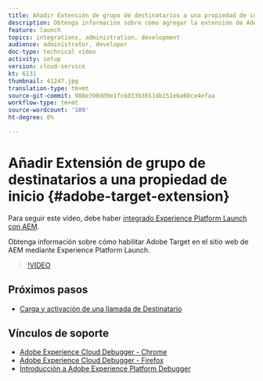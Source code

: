 ```yaml
---
title: Añadir Extensión de grupo de destinatarios a una propiedad de inicio
description: Obtenga información sobre cómo agregar la extensión de Adobe Target a una propiedad de Adobe Experience Platform Launch.
feature: launch
topics: integrations, administration, development
audience: administrator, developer
doc-type: technical video
activity: setup
version: cloud-service
kt: 6131
thumbnail: 41247.jpg
translation-type: tm+mt
source-git-commit: 988e390dd9e1fc6033b3651db151e6a60ce4efaa
workflow-type: tm+mt
source-wordcount: '109'
ht-degree: 0%

---
```



# Añadir Extensión de grupo de destinatarios a una propiedad de inicio {#adobe-target-extension}

Para seguir este vídeo, debe haber [integrado Experience Platform Launch con AEM](../experience-platform-launch/overview.md).

Obtenga información sobre cómo habilitar Adobe Target en el sitio web de AEM mediante Experience Platform Launch.

>[!VIDEO](https://video.tv.adobe.com/v/41247?quality=12&learn=on)

## Próximos pasos

+ [Carga y activación de una llamada de Destinatario](./load-and-fire-target.md)

## Vínculos de soporte

+ [Adobe Experience Cloud Debugger - Chrome](https://chrome.google.com/webstore/detail/adobe-experience-cloud-de/ocdmogmohccmeicdhlhhgepeaijenapj)
+ [Adobe Experience Cloud Debugger - Firefox](https://addons.mozilla.org/en-US/firefox/addon/adobe-experience-platform-dbg/)
+ [Introducción a Adobe Experience Platform Debugger](https://docs.adobe.com/content/help/en/platform-learn/tutorials/data-ingestion/web-sdk/introduction-to-the-experience-platform-debugger.html)